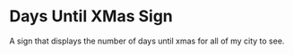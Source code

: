 # Days Until XMas Sign
A sign that displays the number of days until xmas for all of my city to see.
